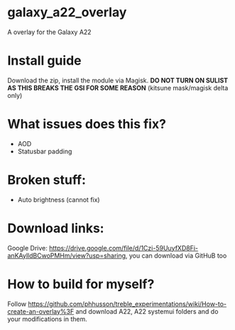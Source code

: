 # galaxy_a22_overlay
A overlay for the Galaxy A22

# Install guide
Download the zip, install the module via Magisk.
**DO NOT TURN ON SULIST AS THIS BREAKS THE GSI FOR SOME REASON** (kitsune mask/magisk delta only)

# What issues does this fix?
- AOD
- Statusbar padding

# Broken stuff:
- Auto brightness (cannot fix)

# Download links:
Google Drive: https://drive.google.com/file/d/1Czi-59UuyfXD8Fi-anKAylldBCwoPMHm/view?usp=sharing, you can download via GitHuB too

# How to build for myself?
Follow https://github.com/phhusson/treble_experimentations/wiki/How-to-create-an-overlay%3F and download A22, A22 systemui folders and do your modifications in them.
